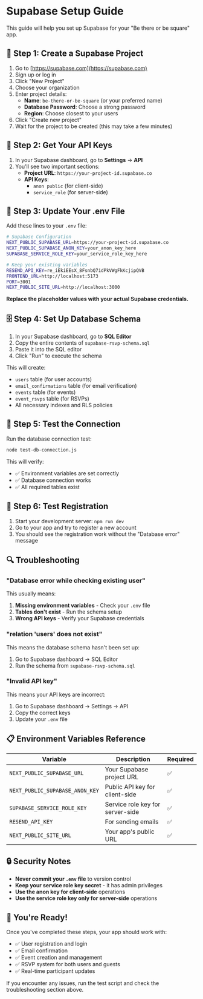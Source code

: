 # Supabase Setup Guide

This guide will help you set up Supabase for your "Be there or be square" app.

## 🔧 Step 1: Create a Supabase Project

1. Go to [https://supabase.com](https://supabase.com)
2. Sign up or log in
3. Click "New Project"
4. Choose your organization
5. Enter project details:
   - **Name**: `be-there-or-be-square` (or your preferred name)
   - **Database Password**: Choose a strong password
   - **Region**: Choose closest to your users
6. Click "Create new project"
7. Wait for the project to be created (this may take a few minutes)

## 🔑 Step 2: Get Your API Keys

1. In your Supabase dashboard, go to **Settings** → **API**
2. You'll see two important sections:
   - **Project URL**: `https://your-project-id.supabase.co`
   - **API Keys**: 
     - `anon public` (for client-side)
     - `service_role` (for server-side)

## 📝 Step 3: Update Your .env File

Add these lines to your `.env` file:

```bash
# Supabase Configuration
NEXT_PUBLIC_SUPABASE_URL=https://your-project-id.supabase.co
NEXT_PUBLIC_SUPABASE_ANON_KEY=your_anon_key_here
SUPABASE_SERVICE_ROLE_KEY=your_service_role_key_here

# Keep your existing variables
RESEND_API_KEY=re_iEkiEEsX_8FsnbQ7idPkVWgFkKcjipQVB
FRONTEND_URL=http://localhost:5173
PORT=3001
NEXT_PUBLIC_SITE_URL=http://localhost:3000
```

**Replace the placeholder values with your actual Supabase credentials.**

## 🗄️ Step 4: Set Up Database Schema

1. In your Supabase dashboard, go to **SQL Editor**
2. Copy the entire contents of `supabase-rsvp-schema.sql`
3. Paste it into the SQL editor
4. Click "Run" to execute the schema

This will create:
- `users` table (for user accounts)
- `email_confirmations` table (for email verification)
- `events` table (for events)
- `event_rsvps` table (for RSVPs)
- All necessary indexes and RLS policies

## 🧪 Step 5: Test the Connection

Run the database connection test:

```bash
node test-db-connection.js
```

This will verify:
- ✅ Environment variables are set correctly
- ✅ Database connection works
- ✅ All required tables exist

## 🚀 Step 6: Test Registration

1. Start your development server: `npm run dev`
2. Go to your app and try to register a new account
3. You should see the registration work without the "Database error" message

## 🔍 Troubleshooting

### "Database error while checking existing user"

This usually means:
1. **Missing environment variables** - Check your `.env` file
2. **Tables don't exist** - Run the schema setup
3. **Wrong API keys** - Verify your Supabase credentials

### "relation 'users' does not exist"

This means the database schema hasn't been set up:
1. Go to Supabase dashboard → SQL Editor
2. Run the schema from `supabase-rsvp-schema.sql`

### "Invalid API key"

This means your API keys are incorrect:
1. Go to Supabase dashboard → Settings → API
2. Copy the correct keys
3. Update your `.env` file

## 📋 Environment Variables Reference

| Variable | Description | Required |
|----------|-------------|----------|
| `NEXT_PUBLIC_SUPABASE_URL` | Your Supabase project URL | ✅ |
| `NEXT_PUBLIC_SUPABASE_ANON_KEY` | Public API key for client-side | ✅ |
| `SUPABASE_SERVICE_ROLE_KEY` | Service role key for server-side | ✅ |
| `RESEND_API_KEY` | For sending emails | ✅ |
| `NEXT_PUBLIC_SITE_URL` | Your app's public URL | ✅ |

## 🔒 Security Notes

- **Never commit your `.env` file** to version control
- **Keep your service role key secret** - it has admin privileges
- **Use the anon key for client-side** operations
- **Use the service role key only for server-side** operations

## 🎉 You're Ready!

Once you've completed these steps, your app should work with:
- ✅ User registration and login
- ✅ Email confirmation
- ✅ Event creation and management
- ✅ RSVP system for both users and guests
- ✅ Real-time participant updates

If you encounter any issues, run the test script and check the troubleshooting section above.
